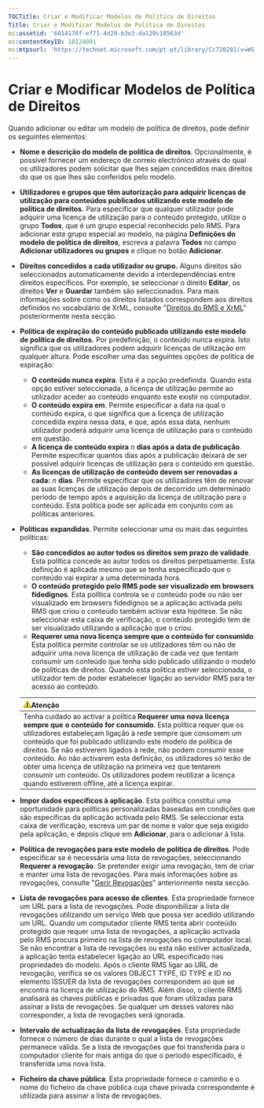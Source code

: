 ```yaml
---
TOCTitle: Criar e Modificar Modelos de Política de Direitos
Title: Criar e Modificar Modelos de Política de Direitos
ms:assetid: '6014176f-ef71-4d29-b3e3-da129c18563d'
ms:contentKeyID: 18124001
ms:mtpsurl: 'https://technet.microsoft.com/pt-pt/library/Cc720281(v=WS.10)'
---
```


Criar e Modificar Modelos de Política de Direitos
=================================================

Quando adicionar ou editar um modelo de política de direitos, pode definir os seguintes elementos:

-   **Nome e descrição do modelo de política de direitos**. Opcionalmente, é possível fornecer um endereço de correio electrónico através do qual os utilizadores podem solicitar que lhes sejam concedidos mais direitos do que os que lhes são conferidos pelo modelo.
-   **Utilizadores e grupos que têm autorização para adquirir licenças de utilização para conteúdos publicados utilizando este modelo de política de direitos.** Para especificar que qualquer utilizador pode adquirir uma licença de utilização para o conteúdo protegido, utilize o grupo **Todos**, que é um grupo especial reconhecido pelo RMS. Para adicionar este grupo especial ao modelo, na página **Definições do modelo de política de direitos**, escreva a palavra **Todos** no campo **Adicionar utilizadores ou grupos** e clique no botão **Adicionar**.
-   **Direitos concedidos a cada utilizador ou grupo.** Alguns direitos são seleccionados automaticamente devido a interdependências entre direitos específicos. Por exemplo, se seleccionar o direito **Editar**, os direitos **Ver** e **Guardar** também são seleccionados. Para mais informações sobre como os direitos listados correspondem aos direitos definidos no vocabulário de XrML, consulte "[Direitos do RMS e XrML](https://technet.microsoft.com/7eb5cdd1-cd48-4b2b-96b6-fc74f7b42e7f)" posteriormente nesta secção.
-   **Política de expiração do conteúdo publicado utilizando este modelo de política de direitos.** Por predefinição, o conteúdo nunca expira. Isto significa que os utilizadores podem adquirir licenças de utilização em qualquer altura. Pode escolher uma das seguintes opções de política de expiração:
    -   **O conteúdo nunca expira**. Esta é a opção predefinida. Quando esta opção estiver seleccionada, a licença de utilização permite ao utilizador aceder ao conteúdo enquanto este existir no computador.
    -   **O conteúdo expira em**. Permite especificar a data na qual o conteúdo expira, o que significa que a licença de utilização concedida expira nessa data, e que, após essa data, nenhum utilizador poderá adquirir uma licença de utilização para o conteúdo em questão.
    -   **A licença de conteúdo expira** *n* **dias após a data de publicação**. Permite especificar quantos dias após a publicação deixará de ser possível adquirir licenças de utilização para o conteúdo em questão.
    -   **As licenças de utilização de conteúdo devem ser renovadas a cada:** *n* **dias**. Permite especificar que os utilizadores têm de renovar as suas licenças de utilização depois de decorrido um determinado período de tempo após a aquisição da licença de utilização para o conteúdo. Esta política pode ser aplicada em conjunto com as políticas anteriores.
-   **Políticas expandidas**. Permite seleccionar uma ou mais das seguintes políticas:
    -   **São concedidos ao autor todos os direitos sem prazo de validade**. Esta política concede ao autor todos os direitos perpetuamente. Esta definição é aplicada mesmo que se tenha especificado que o conteúdo vai expirar a uma determinada hora.
    -   **O conteúdo protegido pelo RMS pode ser visualizado em browsers fidedignos**. Esta política controla se o conteúdo pode ou não ser visualizado em browsers fidedignos se a aplicação activada pelo RMS que criou o conteúdo também activar esta hipótese. Se não seleccionar esta caixa de verificação, o conteúdo protegido tem de ser visualizado utilizando a aplicação que o criou.
    -   **Requerer uma nova licença sempre que o conteúdo for consumido**. Esta política permite controlar se os utilizadores têm ou não de adquirir uma nova licença de utilização de cada vez que tentam consumir um conteúdo que tenha sido publicado utilizando o modelo de políticas de direitos. Quando esta política estiver seleccionada, o utilizador tem de poder estabelecer ligação ao servidor RMS para ter acesso ao conteúdo.

    | ![](images/Cc720281.Caution(WS.10).gif)Atenção                                                                                                                                                                                                                                                                                                                                                                                                                                                                                                                 |
    |---------------------------------------------------------------------------------------------------------------------------------------------------------------------------------------------------------------------------------------------------------------------------------------------------------------------------------------------------------------------------------------------------------------------------------------------------------------------------------------------------------------------------------------------------------------------------------------------|
    | Tenha cuidado ao activar a política **Requerer uma nova licença sempre que o conteúdo for consumido**. Esta política requer que os utilizadores estabeleçam ligação à rede sempre que consomem um conteúdo que foi publicado utilizando este modelo de política de direitos. Se não estiverem ligados à rede, não podem consumir esse conteúdo. Ao não activarem esta definição, os utilizadores só terão de obter uma licença de utilização na primeira vez que tentarem consumir um conteúdo. Os utilizadores podem reutilizar a licença quando estiverem offline, até a licença expirar. |

-   **Impor dados específicos à aplicação**. Esta política constitui uma oportunidade para políticas personalizadas baseadas em condições que são específicas da aplicação activada pelo RMS. Se seleccionar esta caixa de verificação, escreva um par de nome e valor que seja exigido pela aplicação, e depois clique em **Adicionar**, para o adicionar à lista.
-   **Política de revogações para este modelo de política de direitos**. Pode especificar se é necessária uma lista de revogações, seleccionando **Requerer a revogação**. Se pretender exigir uma revogação, tem de criar e manter uma lista de revogações. Para mais informações sobre as revogações, consulte "[Gerir Revogações](https://technet.microsoft.com/df732a7d-1fb0-4845-87ca-fab4bc5f98a0)" anteriormente nesta secção.
-   **Lista de revogações para acesso de clientes**. Esta propriedade fornece um URL para a lista de revogações. Pode disponibilizar a lista de revogações utilizando um serviço Web que possa ser acedido utilizando um URL. Quando um computador cliente RMS tenta abrir conteúdo protegido que requer uma lista de revogações, a aplicação activada pelo RMS procura primeiro na lista de revogações no computador local. Se não encontrar a lista de revogações ou esta não estiver actualizada, a aplicação tenta estabelecer ligação ao URL especificado nas propriedades do modelo. Após o cliente RMS ligar ao URL de revogação, verifica se os valores OBJECT TYPE, ID TYPE e ID no elemento ISSUER da lista de revogações correspondem ao que se encontra na licença de utilização do RMS. Além disso, o cliente RMS analisará as chaves públicas e privadas que foram utilizadas para assinar a lista de revogações. Se qualquer um desses valores não corresponder, a lista de revogações será ignorada.
-   **Intervalo de actualização da lista de revogações**. Esta propriedade fornece o número de dias durante o qual a lista de revogações permanece válida. Se a lista de revogações que foi transferida para o computador cliente for mais antiga do que o período especificado, é transferida uma nova lista.
-   **Ficheiro da chave pública**. Esta propriedade fornece o caminho e o nome do ficheiro da chave pública cuja chave privada correspondente é utilizada para assinar a lista de revogações.
